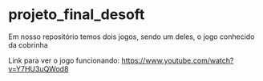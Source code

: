 # projeto_final_desoft
Em nosso repositório temos dois jogos, sendo um deles, o jogo conhecido da cobrinha




Link para ver o jogo funcionando: https://www.youtube.com/watch?v=Y7HU3uQWod8
